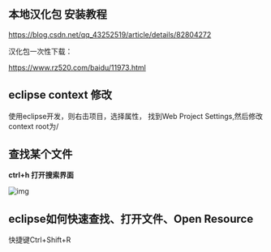 ## 本地汉化包 安装教程

https://blog.csdn.net/qq_43252519/article/details/82804272

汉化包一次性下载：

https://www.rz520.com/baidu/11973.html

## eclipse context 修改
使用eclipse开发，则右击项目，选择属性， 找到Web Project Settings,然后修改context root为/

## 查找某个文件

**ctrl+h 打开搜索界面**

![img](http://hi.csdn.net/attachment/201108/18/0_1313661417LdTy.gif)

## eclipse如何快速查找、打开文件、Open Resource
快捷键Ctrl+Shift+R

